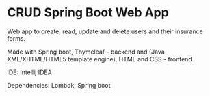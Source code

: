 # CRUD Spring Boot Web App
Web app to create, read, update and delete users and their insurance forms. 

Made with Spring boot, Thymeleaf - backend and (Java XML/XHTML/HTML5 template engine), HTML and CSS - frontend.

IDE: Intellij IDEA

Dependencies: Lombok, Spring boot
